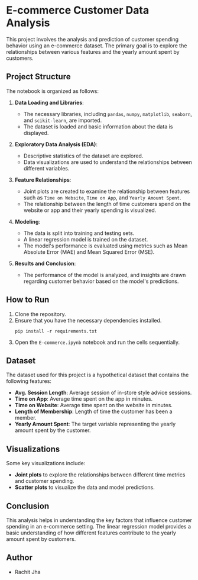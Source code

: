
# E-commerce Customer Data Analysis

This project involves the analysis and prediction of customer spending behavior using an e-commerce dataset. The primary goal is to explore the relationships between various features and the yearly amount spent by customers.

## Project Structure

The notebook is organized as follows:

1. **Data Loading and Libraries**:
   - The necessary libraries, including `pandas`, `numpy`, `matplotlib`, `seaborn`, and `scikit-learn`, are imported.
   - The dataset is loaded and basic information about the data is displayed.

2. **Exploratory Data Analysis (EDA)**:
   - Descriptive statistics of the dataset are explored.
   - Data visualizations are used to understand the relationships between different variables.

3. **Feature Relationships**:
   - Joint plots are created to examine the relationship between features such as `Time on Website`, `Time on App`, and `Yearly Amount Spent`.
   - The relationship between the length of time customers spend on the website or app and their yearly spending is visualized.

4. **Modeling**:
   - The data is split into training and testing sets.
   - A linear regression model is trained on the dataset.
   - The model's performance is evaluated using metrics such as Mean Absolute Error (MAE) and Mean Squared Error (MSE).

5. **Results and Conclusion**:
   - The performance of the model is analyzed, and insights are drawn regarding customer behavior based on the model's predictions.

## How to Run

1. Clone the repository.
2. Ensure that you have the necessary dependencies installed.
   ```
   pip install -r requirements.txt
   ```
3. Open the `E-commerce.ipynb` notebook and run the cells sequentially.

## Dataset

The dataset used for this project is a hypothetical dataset that contains the following features:
- **Avg. Session Length**: Average session of in-store style advice sessions.
- **Time on App**: Average time spent on the app in minutes.
- **Time on Website**: Average time spent on the website in minutes.
- **Length of Membership**: Length of time the customer has been a member.
- **Yearly Amount Spent**: The target variable representing the yearly amount spent by the customer.

## Visualizations

Some key visualizations include:
- **Joint plots** to explore the relationships between different time metrics and customer spending.
- **Scatter plots** to visualize the data and model predictions.

## Conclusion

This analysis helps in understanding the key factors that influence customer spending in an e-commerce setting. The linear regression model provides a basic understanding of how different features contribute to the yearly amount spent by customers.

## Author

- Rachit Jha
